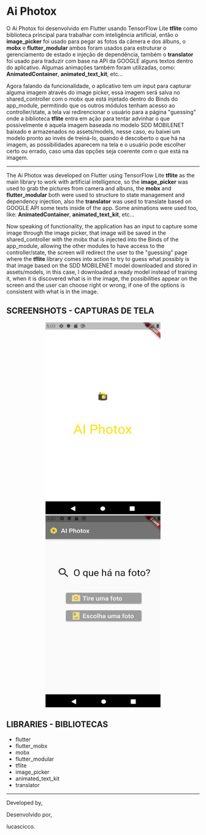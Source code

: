 # Ai Photox


O Ai Photox foi desenvolvido em Flutter usando TensorFlow Lite **tflite** como biblioteca principal para trabalhar com inteligência artificial, então o **image_picker** foi usado para pegar as fotos da câmera e dos álbuns, o **mobx** e **flutter_modular** ambos foram usados para estruturar o gerenciamento de estado e injeção de dependência, também o **translator** foi usado para traduzir com base na API da GOOGLE alguns textos dentro do aplicativo. Algumas animações também foram utilizadas, como: **AnimatedContainer**, **animated_text_kit**, etc...

Agora falando da funcionalidade, o aplicativo tem um input para capturar alguma imagem através do image picker, essa imagem será salva no shared_controller com o mobx que está injetado dentro do Binds do app_module, permitindo que os outros módulos tenham acesso ao controller/state, a tela vai redirencionar o usuário para a página "guessing" onde a biblioteca **tflite** entra em ação para tentar advinhar o que possivelmente é aquela imagem baseada no modelo SDD MOBILENET baixado e armazenados no assets/models, nesse caso, eu baixei um modelo pronto ao invés de treiná-lo, quando é descoberto o que há na imagem, as possibilidades aparecem na tela e o usuário pode escolher certo ou errado, caso uma das opções seja coerente com o que está na imagem. 

<hr/>

The Ai Photox was developed on Flutter using TensorFlow Lite **tflite** as the main library to work with artificial intelligence, so the **image_picker** was used to grab the pictures from camera and albuns, the **mobx** and **flutter_modular** both were used to structure to state management and dependency injection, also the **translator** was used to translate based on GOOGLE API some texts inside of the app. Some animations were used too, like: **AnimatedContainer**, **animated_text_kit**, etc...

Now speaking of functionality, the application has an input to capture some image through the image picker, that image will be saved in the shared_controller with the mobx that is injected into the Binds of the app_module, allowing the other modules to have access to the controller/state, the screen will redirect the user to the "guessing" page where the **tflite** library comes into action to try to guess what possibly is that image based on the SDD MOBILENET model downloaded and stored in assets/models, in this case, I downloaded a ready model instead of training it, when it is discovered what is in the image, the possibilities appear on the screen and the user can choose right or wrong, if one of the options is consistent with what is in the image. 


## SCREENSHOTS - CAPTURAS DE TELA 

<p align=center> 
    <span>
        <img src="assets/screenshots/page1.gif" width=300 height=500/>
        <img src="assets/screenshots/page2.gif" width=300 height=500/>
    </span>
</p>


## LIBRARIES - BIBLIOTECAS

- flutter
- flutter_mobx
- mobx
- flutter_modular
- tflite
- image_picker
- animated_text_kit
- translator

<hr/>

Developed by,

Desenvolvido por,

lucascicco.
